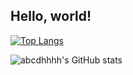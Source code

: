 ## Hello, world! 

[![Top Langs](https://github-readme-stats.vercel.app/api/top-langs/?username=abcdhhhh&layout=compact)](https://github.com/abcdhhhh/github-readme-stats)

![abcdhhhh's GitHub stats](https://github-readme-stats.vercel.app/api?username=abcdhhhh&show_icons=true&theme=tokyonight)
